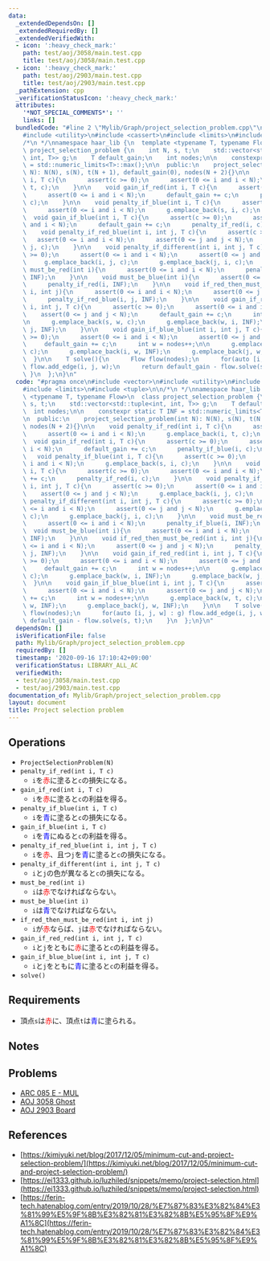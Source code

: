 ```yaml
---
data:
  _extendedDependsOn: []
  _extendedRequiredBy: []
  _extendedVerifiedWith:
  - icon: ':heavy_check_mark:'
    path: test/aoj/3058/main.test.cpp
    title: test/aoj/3058/main.test.cpp
  - icon: ':heavy_check_mark:'
    path: test/aoj/2903/main.test.cpp
    title: test/aoj/2903/main.test.cpp
  _pathExtension: cpp
  _verificationStatusIcon: ':heavy_check_mark:'
  attributes:
    '*NOT_SPECIAL_COMMENTS*': ''
    links: []
  bundledCode: "#line 2 \"Mylib/Graph/project_selection_problem.cpp\"\n#include <vector>\n\
    #include <utility>\n#include <cassert>\n#include <limits>\n#include <tuple>\n\n\
    /*\n */\nnamespace haar_lib {\n  template <typename T, typename Flow>\n  class\
    \ project_selection_problem {\n    int N, s, t;\n    std::vector<std::tuple<int,\
    \ int, T>> g;\n    T default_gain;\n    int nodes;\n\n    constexpr static T INF\
    \ = std::numeric_limits<T>::max();\n\n  public:\n    project_selection_problem(int\
    \ N): N(N), s(N), t(N + 1), default_gain(0), nodes(N + 2){}\n\n    void penalty_if_red(int\
    \ i, T c){\n      assert(c >= 0);\n      assert(0 <= i and i < N);\n      g.emplace_back(i,\
    \ t, c);\n    }\n\n    void gain_if_red(int i, T c){\n      assert(c >= 0);\n\
    \      assert(0 <= i and i < N);\n      default_gain += c;\n      penalty_if_blue(i,\
    \ c);\n    }\n\n    void penalty_if_blue(int i, T c){\n      assert(c >= 0);\n\
    \      assert(0 <= i and i < N);\n      g.emplace_back(s, i, c);\n    }\n\n  \
    \  void gain_if_blue(int i, T c){\n      assert(c >= 0);\n      assert(0 <= i\
    \ and i < N);\n      default_gain += c;\n      penalty_if_red(i, c);\n    }\n\n\
    \    void penalty_if_red_blue(int i, int j, T c){\n      assert(c >= 0);\n   \
    \   assert(0 <= i and i < N);\n      assert(0 <= j and j < N);\n      g.emplace_back(i,\
    \ j, c);\n    }\n\n    void penalty_if_different(int i, int j, T c){\n      assert(c\
    \ >= 0);\n      assert(0 <= i and i < N);\n      assert(0 <= j and j < N);\n \
    \     g.emplace_back(i, j, c);\n      g.emplace_back(j, i, c);\n    }\n\n    void\
    \ must_be_red(int i){\n      assert(0 <= i and i < N);\n      penalty_if_blue(i,\
    \ INF);\n    }\n\n    void must_be_blue(int i){\n      assert(0 <= i and i < N);\n\
    \      penalty_if_red(i, INF);\n    }\n\n    void if_red_then_must_be_red(int\
    \ i, int j){\n      assert(0 <= i and i < N);\n      assert(0 <= j and j < N);\n\
    \      penalty_if_red_blue(i, j, INF);\n    }\n\n    void gain_if_red_red(int\
    \ i, int j, T c){\n      assert(c >= 0);\n      assert(0 <= i and i < N);\n  \
    \    assert(0 <= j and j < N);\n      default_gain += c;\n      int w = nodes++;\n\
    \n      g.emplace_back(s, w, c);\n      g.emplace_back(w, i, INF);\n      g.emplace_back(w,\
    \ j, INF);\n    }\n\n    void gain_if_blue_blue(int i, int j, T c){\n      assert(c\
    \ >= 0);\n      assert(0 <= i and i < N);\n      assert(0 <= j and j < N);\n \
    \     default_gain += c;\n      int w = nodes++;\n\n      g.emplace_back(w, t,\
    \ c);\n      g.emplace_back(i, w, INF);\n      g.emplace_back(j, w, INF);\n  \
    \  }\n\n    T solve(){\n      Flow flow(nodes);\n      for(auto [i, j, w] : g)\
    \ flow.add_edge(i, j, w);\n      return default_gain - flow.solve(s, t);\n   \
    \ }\n  };\n}\n"
  code: "#pragma once\n#include <vector>\n#include <utility>\n#include <cassert>\n\
    #include <limits>\n#include <tuple>\n\n/*\n */\nnamespace haar_lib {\n  template\
    \ <typename T, typename Flow>\n  class project_selection_problem {\n    int N,\
    \ s, t;\n    std::vector<std::tuple<int, int, T>> g;\n    T default_gain;\n  \
    \  int nodes;\n\n    constexpr static T INF = std::numeric_limits<T>::max();\n\
    \n  public:\n    project_selection_problem(int N): N(N), s(N), t(N + 1), default_gain(0),\
    \ nodes(N + 2){}\n\n    void penalty_if_red(int i, T c){\n      assert(c >= 0);\n\
    \      assert(0 <= i and i < N);\n      g.emplace_back(i, t, c);\n    }\n\n  \
    \  void gain_if_red(int i, T c){\n      assert(c >= 0);\n      assert(0 <= i and\
    \ i < N);\n      default_gain += c;\n      penalty_if_blue(i, c);\n    }\n\n \
    \   void penalty_if_blue(int i, T c){\n      assert(c >= 0);\n      assert(0 <=\
    \ i and i < N);\n      g.emplace_back(s, i, c);\n    }\n\n    void gain_if_blue(int\
    \ i, T c){\n      assert(c >= 0);\n      assert(0 <= i and i < N);\n      default_gain\
    \ += c;\n      penalty_if_red(i, c);\n    }\n\n    void penalty_if_red_blue(int\
    \ i, int j, T c){\n      assert(c >= 0);\n      assert(0 <= i and i < N);\n  \
    \    assert(0 <= j and j < N);\n      g.emplace_back(i, j, c);\n    }\n\n    void\
    \ penalty_if_different(int i, int j, T c){\n      assert(c >= 0);\n      assert(0\
    \ <= i and i < N);\n      assert(0 <= j and j < N);\n      g.emplace_back(i, j,\
    \ c);\n      g.emplace_back(j, i, c);\n    }\n\n    void must_be_red(int i){\n\
    \      assert(0 <= i and i < N);\n      penalty_if_blue(i, INF);\n    }\n\n  \
    \  void must_be_blue(int i){\n      assert(0 <= i and i < N);\n      penalty_if_red(i,\
    \ INF);\n    }\n\n    void if_red_then_must_be_red(int i, int j){\n      assert(0\
    \ <= i and i < N);\n      assert(0 <= j and j < N);\n      penalty_if_red_blue(i,\
    \ j, INF);\n    }\n\n    void gain_if_red_red(int i, int j, T c){\n      assert(c\
    \ >= 0);\n      assert(0 <= i and i < N);\n      assert(0 <= j and j < N);\n \
    \     default_gain += c;\n      int w = nodes++;\n\n      g.emplace_back(s, w,\
    \ c);\n      g.emplace_back(w, i, INF);\n      g.emplace_back(w, j, INF);\n  \
    \  }\n\n    void gain_if_blue_blue(int i, int j, T c){\n      assert(c >= 0);\n\
    \      assert(0 <= i and i < N);\n      assert(0 <= j and j < N);\n      default_gain\
    \ += c;\n      int w = nodes++;\n\n      g.emplace_back(w, t, c);\n      g.emplace_back(i,\
    \ w, INF);\n      g.emplace_back(j, w, INF);\n    }\n\n    T solve(){\n      Flow\
    \ flow(nodes);\n      for(auto [i, j, w] : g) flow.add_edge(i, j, w);\n      return\
    \ default_gain - flow.solve(s, t);\n    }\n  };\n}\n"
  dependsOn: []
  isVerificationFile: false
  path: Mylib/Graph/project_selection_problem.cpp
  requiredBy: []
  timestamp: '2020-09-16 17:10:42+09:00'
  verificationStatus: LIBRARY_ALL_AC
  verifiedWith:
  - test/aoj/3058/main.test.cpp
  - test/aoj/2903/main.test.cpp
documentation_of: Mylib/Graph/project_selection_problem.cpp
layout: document
title: Project selection problem
---
```


## Operations

- `ProjectSelectionProblem(N)`
- `penalty_if_red(int i, T c)`
	- `i`を<font color="red">赤</font>に塗ると`c`の損失になる。
- `gain_if_red(int i, T c)`
	- `i`を<font color="red">赤</font>に塗ると`c`の利益を得る。
- `penalty_if_blue(int i, T c)`
	- `i`を<font color="blue">青</font>に塗ると`c`の損失になる。
- `gain_if_blue(int i, T c)`
	- `i`を<font color="blue">青</font>にぬると`c`の利益を得る。
- `penalty_if_red_blue(int i, int j, T c)`
	- `i`を<font color="red">赤</font>、且つ`j`を<font color="blue">青</font>に塗ると`c`の損失になる。
- `penalty_if_different(int i, int j, T c)`
	- `i`と`j`の色が異なると`c`の損失になる。
- `must_be_red(int i)`
	- `i`は<font color="red">赤</font>でなければならない。
- `must_be_blue(int i)`
	- `i`は<font color="blue">青</font>でなければならない。
- `if_red_then_must_be_red(int i, int j)`
	- `i`が<font color="red">赤</font>ならば、`j`は<font color="red">赤</font>でなければならない。
- `gain_if_red_red(int i, int j, T c)`
	- `i`と`j`をともに<font color="red">赤</font>に塗ると`c`の利益を得る。
- `gain_if_blue_blue(int i, int j, T c)`
	- `i`と`j`をともに<font color="blue">青</font>に塗ると`c`の利益を得る。
- `solve()`

## Requirements

- 頂点`s`は<font color="red">赤</font>に、頂点`t`は<font color="blue">青</font>に塗られる。

## Notes

## Problems

- [ARC 085 E - MUL](https://atcoder.jp/contests/arc085/tasks/arc085_c)
- [AOJ 3058 Ghost](http://judge.u-aizu.ac.jp/onlinejudge/description.jsp?id=3058)
- [AOJ 2903 Board](http://judge.u-aizu.ac.jp/onlinejudge/description.jsp?id=2903)

## References

- [https://kimiyuki.net/blog/2017/12/05/minimum-cut-and-project-selection-problem/](https://kimiyuki.net/blog/2017/12/05/minimum-cut-and-project-selection-problem/)
- [https://ei1333.github.io/luzhiled/snippets/memo/project-selection.html](https://ei1333.github.io/luzhiled/snippets/memo/project-selection.html)
- [https://ferin-tech.hatenablog.com/entry/2019/10/28/%E7%87%83%E3%82%84%E3%81%99%E5%9F%8B%E3%82%81%E3%82%8B%E5%95%8F%E9%A1%8C](https://ferin-tech.hatenablog.com/entry/2019/10/28/%E7%87%83%E3%82%84%E3%81%99%E5%9F%8B%E3%82%81%E3%82%8B%E5%95%8F%E9%A1%8C)

